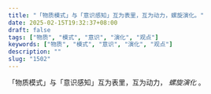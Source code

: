 ```yaml
---
title: "「物质模式」与「意识感知」互为表里，互为动力，螺旋演化。"
date: 2025-02-15T19:32:37+08:00
draft: false
tags: ["物质", "模式", "意识", "演化", "观点"]
keywords: ["物质", "模式", "意识", "演化", "观点"]
description: ""
slug: "1502"
---
```


「物质模式」与「意识感知」互为表里，互为动力， *螺旋演化* 。